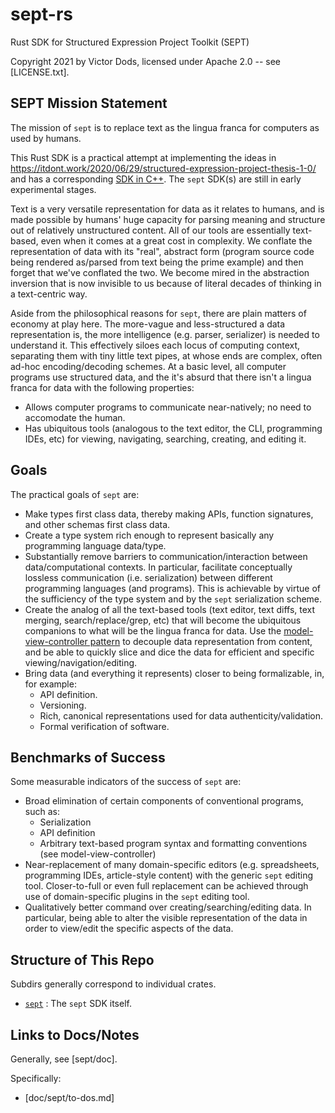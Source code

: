 # sept-rs

Rust SDK for Structured Expression Project Toolkit (SEPT)

Copyright 2021 by Victor Dods, licensed under Apache 2.0 -- see [LICENSE.txt].

## SEPT Mission Statement

The mission of `sept` is to replace text as the lingua franca for computers as used by humans.

This Rust SDK is a practical attempt at implementing the ideas in https://itdont.work/2020/06/29/structured-expression-project-thesis-1-0/ and has a corresponding [SDK in C++](https://github.com/vdods/sept).  The `sept` SDK(s) are still in early experimental stages.

Text is a very versatile representation for data as it relates to humans, and is made possible by humans' huge capacity for parsing meaning and structure out of relatively unstructured content. All of our tools are essentially text-based, even when it comes at a great cost in complexity. We conflate the representation of data with its "real", abstract form (program source code being rendered as/parsed from text being the prime example) and then forget that we've conflated the two.  We become mired in the abstraction inversion that is now invisible to us because of literal decades of thinking in a text-centric way.

Aside from the philosophical reasons for `sept`, there are plain matters of economy at play here. The more-vague and less-structured a data representation is, the more intelligence (e.g. parser, serializer) is needed to understand it.  This effectively siloes each locus of computing context, separating them with tiny little text pipes, at whose ends are complex, often ad-hoc encoding/decoding schemes.  At a basic level, all computer programs use structured data, and the it's absurd that there isn't a lingua franca for data with the following properties:
-   Allows computer programs to communicate near-natively; no need to accomodate the human.
-   Has ubiquitous tools (analogous to the text editor, the CLI, programming IDEs, etc) for viewing, navigating, searching, creating, and editing it.

## Goals

The practical goals of `sept` are:
-   Make types first class data, thereby making APIs, function signatures, and other schemas first class data.
-   Create a type system rich enough to represent basically any programming language data/type.
-   Substantially remove barriers to communication/interaction between data/computational contexts. In particular, facilitate conceptually lossless communication (i.e. serialization) between different programming languages (and programs).  This is achievable by virtue of the sufficiency of the type system and by the `sept` serialization scheme.
-   Create the analog of all the text-based tools (text editor, text diffs, text merging, search/replace/grep, etc) that will become the ubiquitous companions to what will be the lingua franca for data.  Use the [model-view-controller pattern](https://en.wikipedia.org/wiki/Model%E2%80%93view%E2%80%93controller) to decouple data representation from content, and be able to quickly slice and dice the data for efficient and specific viewing/navigation/editing.
-   Bring data (and everything it represents) closer to being formalizable, in, for example:
    -   API definition.
    -   Versioning.
    -   Rich, canonical representations used for data authenticity/validation.
    -   Formal verification of software.

## Benchmarks of Success

Some measurable indicators of the success of `sept` are:
-   Broad elimination of certain components of conventional programs, such as:
    -   Serialization
    -   API definition
    -   Arbitrary text-based program syntax and formatting conventions (see model-view-controller)
-   Near-replacement of many domain-specific editors (e.g. spreadsheets, programming IDEs, article-style content) with the generic `sept` editing tool.  Closer-to-full or even full replacement can be achieved through use of domain-specific plugins in the `sept` editing tool.
-   Qualitatively better command over creating/searching/editing data.  In particular, being able to alter the visible representation of the data in order to view/edit the specific aspects of the data.

## Structure of This Repo

Subdirs generally correspond to individual crates.
-   [`sept`](sept) : The `sept` SDK itself.

## Links to Docs/Notes

Generally, see [sept/doc].

Specifically:
-   [doc/sept/to-dos.md]
